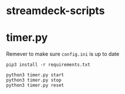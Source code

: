 # streamdeck-scripts

timer.py
========

Remever to make sure `config.ini` is up to date

```
pip3 install -r requirements.txt

python3 timer.py start
python3 timer.py stop
python3 timer.py reset
```
